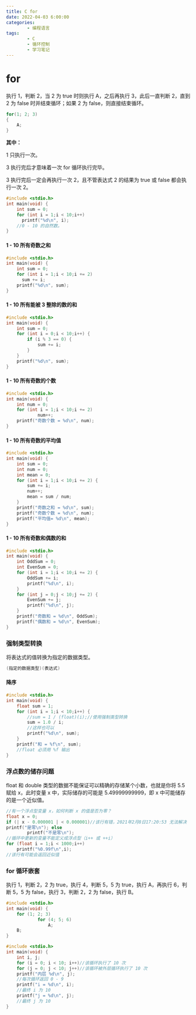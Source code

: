 ```yaml
---
title: C for
date: 2022-04-03 6:00:00
categories:
        - 编程语言
tags:
        - C
        - 循环控制
        - 学习笔记
---
```


# for

执行 1，判断 2，当 2 为 true 时则执行 A，之后再执行 3，此后一直判断 2，直到 2 为 false 时并结束循环；如果 2 为 false，则直接结束循环。

```c
for(1; 2; 3)
{
    A;
}
```

**其中：**

1 只执行一次。

3 执行完后才意味着一次 for 循环执行完毕。

3 执行完后一定会再执行一次 2，且不管表达式 2 的结果为 true 或 false 都会执行一次 2。

```c
#include <stdio.h>
int main(void) {
	int sum = 0;
	for (int i = 1;i < 10;i++)
	  printf("%d\n", i);
	//0 - 10 的自然数。
}
```

#### 1 - 10 所有奇数之和

```c
#include <stdio.h>
int main(void) {
	int sum = 0;
	for (int i = 1;i < 10;i += 2)
	  sum += i;
	printf("%d\n", sum);
}
```

#### 1 - 10 所有能被 3 整除的数的和

```c
#include <stdio.h>
int main(void) {
	int sum = 0;
	for (int i = 0;i < 10;i++) {
		if (i % 3 == 0) {
			sum += i;
		}
	}
	printf("%d\n", sum);
}
```

#### 1 - 10 所有奇数的个数

```c
#include <stdio.h>
int main(void) {
	int num = 0;
	for (int i = 1;i < 10;i += 2)
	        num++;
	printf("奇数个数 = %d\n", num);
}
```

#### 1 - 10 所有奇数的平均值

```c
#include <stdio.h>
int main(void) {
	int sum = 0;
	int num = 0;
	int mean = 0;
	for (int i = 1;i < 10;i += 2) {
		sum += i;
		num++;
		mean = sum / num;
	}
	printf("奇数之和 = %d\n", sum);
	printf("奇数个数 = %d\n", num);
	printf("平均值= %d\n", mean);
}
```

#### 1 - 10 所有奇数和偶数的和

```c
#include <stdio.h>
int main(void) {
	int OddSum = 0;
	int EvenSum = 0;
	for (int i = 1;i < 10;i += 2) {
		OddSum += i;
		printf("%d\n", i);
	}
	for (int j = 0;j < 10;j += 2) {
		EvenSum += j;
		printf("%d\n", j);
	}
	printf("奇数和 = %d\n", OddSum);
	printf("偶数和 = %d\n", EvenSum);
}
```

### 强制类型转换

将表达式的值转换为指定的数据类型。

```c
(指定的数据类型)(表达式)
```

#### 降序

```c
#include <stdio.h>
int main(void) {
	float sum = 1;
	for (int i = 1;i < 10;i++) {
		//sum = 1 / (float)(i);//使用强制类型转换
		sum = 1.0 / i;
		//这样也可以
		printf("%d\n", sum);
	}
	printf("和 = %f\n", sum);
	//float 必须用 %f 输出
}
```

### 浮点数的储存问题

float 和 double 类型的数据不能保证可以精确的存储某个小数，也就是你将 5.5 赋给 x，此时变量 x 中，实际储存的可能是 5.49999999999，即 x 中可能储存的是一个近似值。

```c
//有一个浮点型变量 x，如何判断 x 的值是否为零？
float x = 0;
if (| x - 0.000001 | < 0.000001)//该行有错，2021年2月8日17:20:53 无法解决
printf("是零\n"); else
        printf("不是零\n");
//循环中更新的变量不能定义成浮点型（i++ 或 ++i）
for (float i = 1;i < 1000;i++)
    printf("%0.99f\n",i);
//该行有可能会返回近似值
```

### for 循环嵌套

执行 1，判断 2，2 为 true，执行 4，判断 5，5 为 true，执行 A，再执行 6，判断 5，5 为 false，执行 3，判断 2，2 为 false，执行 B。

```c
#include <stdio.h>
int main(void) {
	for (1; 2; 3)
	        for (4; 5; 6)
	            A;
	B;
}
```

```c
#include <stdio.h>
int main(void) {
	int i, j;
	for (i = 0; i < 10; i++)//该循环执行了 10 次
	for (j = 0; j < 10; j++)//该循环被外层循环执行了 10 次
	printf("内层 %d\n", j);
	//每次循环返回 0 - 9
	printf("i = %d\n", i);
	//最终 i 为 10
	printf("j = %d\n", j);
	//最终 j 为 10
}
```
